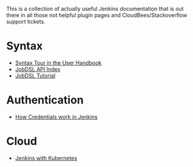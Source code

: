 This is a collection of actually useful Jenkins documentation that is out there in all 
those not helpful plugin pages and CloudBees/Stackoverflow support tickets.

# Syntax

- [Syntax Tour in the User Handbook](https://jenkins.io/doc/pipeline/tour/environment/)
- [JobDSL API Index](https://jenkinsci.github.io/job-dsl-plugin/#path/pipelineJob-parameters)
- [JobDSL Tutorial](https://github.com/jenkinsci/job-dsl-plugin/wiki/Tutorial---Using-the-Jenkins-Job-DSL)

# Authentication

- [How Credentials work in Jenkins](https://github.com/jenkinsci/credentials-plugin/blob/master/docs/user.adoc)

# Cloud

- [Jenkins with Kubernetes](https://github.com/jenkinsci/kubernetes-plugin)
